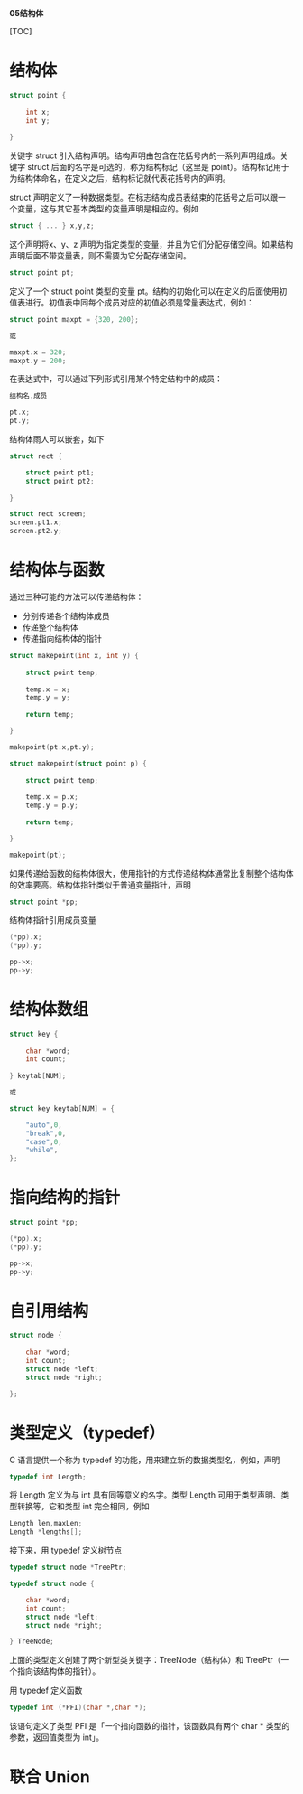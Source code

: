 **05结构体**

[TOC]

# 结构体

```c
struct point {
    
    int x;
    int y;
    
}
```
关键字 struct 引入结构声明。结构声明由包含在花括号内的一系列声明组成。关键字 struct 后面的名字是可选的，称为结构标记（这里是 point）。结构标记用于为结构体命名，在定义之后，结构标记就代表花括号内的声明。

struct 声明定义了一种数据类型。在标志结构成员表结束的花括号之后可以跟一个变量，这与其它基本类型的变量声明是相应的。例如

```c
struct { ... } x,y,z;
```
这个声明将x、y、z 声明为指定类型的变量，并且为它们分配存储空间。如果结构声明后面不带变量表，则不需要为它分配存储空间。

```c
struct point pt;
```
定义了一个 struct point 类型的变量 pt。结构的初始化可以在定义的后面使用初值表进行。初值表中同每个成员对应的初值必须是常量表达式，例如：

```c
struct point maxpt = {320, 200};

或

maxpt.x = 320;
maxpt.y = 200;
```
在表达式中，可以通过下列形式引用某个特定结构中的成员：

```c
结构名.成员

pt.x;
pt.y;
```
结构体雨人可以嵌套，如下

```c
struct rect {

    struct point pt1;
    struct point pt2;
    
}

struct rect screen;
screen.pt1.x;
screen.pt2.y;
```

# 结构体与函数

通过三种可能的方法可以传递结构体：

* 分别传递各个结构体成员
* 传递整个结构体
* 传递指向结构体的指针

```c
struct makepoint(int x, int y) {
    
    struct point temp;
    
    temp.x = x;
    temp.y = y;
    
    return temp;

}

makepoint(pt.x,pt.y);
```

```c
struct makepoint(struct point p) {
    
    struct point temp;
    
    temp.x = p.x;
    temp.y = p.y;
    
    return temp;

}

makepoint(pt);
```
如果传递给函数的结构体很大，使用指针的方式传递结构体通常比复制整个结构体的效率要高。结构体指针类似于普通变量指针，声明

```c
struct point *pp;
```
结构体指针引用成员变量

```c
(*pp).x;
(*pp).y;

pp->x;
pp->y;
```

# 结构体数组

```c
struct key {
    
    char *word;
    int count;
    
} keytab[NUM];

或

struct key keytab[NUM] = {

    "auto",0,
    "break",0,
    "case",0,
    "while",
};
```

# 指向结构的指针

```c
struct point *pp;

(*pp).x;
(*pp).y;

pp->x;
pp->y;
```

# 自引用结构

```c
struct node {
    
    char *word;
    int count;
    struct node *left;
    struct node *right;

};
```

# 类型定义（typedef）

C 语言提供一个称为 typedef 的功能，用来建立新的数据类型名，例如，声明

```c
typedef int Length;
```
将 Length 定义为与 int 具有同等意义的名字。类型 Length 可用于类型声明、类型转换等，它和类型 int 完全相同，例如

```c
Length len,maxLen;
Length *lengths[];
```
接下来，用 typedef 定义树节点

```c
typedef struct node *TreePtr;

typedef struct node {

    char *word;
    int count;
    struct node *left;
    struct node *right;

} TreeNode;
```
上面的类型定义创建了两个新型类关键字：TreeNode（结构体）和 TreePtr（一个指向该结构体的指针）。

用 typedef 定义函数

```c
typedef int (*PFI)(char *,char *);
```
该语句定义了类型 PFI 是「一个指向函数的指针，该函数具有两个 char * 类型的参数，返回值类型为 int」。

# 联合 Union



```c

```

```c

```


```c

```


```c

```


